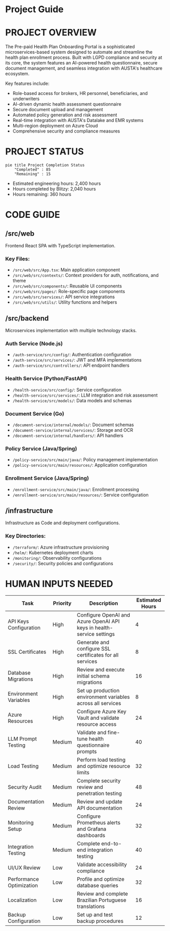 # Project Guide

# PROJECT OVERVIEW
The Pre-paid Health Plan Onboarding Portal is a sophisticated microservices-based system designed to automate and streamline the health plan enrollment process. Built with LGPD compliance and security at its core, the system features an AI-powered health questionnaire, secure document management, and seamless integration with AUSTA's healthcare ecosystem.

Key features include:
- Role-based access for brokers, HR personnel, beneficiaries, and underwriters
- AI-driven dynamic health assessment questionnaire
- Secure document upload and management
- Automated policy generation and risk assessment
- Real-time integration with AUSTA's Datalake and EMR systems
- Multi-region deployment on Azure Cloud
- Comprehensive security and compliance measures

# PROJECT STATUS

```mermaid
pie title Project Completion Status
    "Completed" : 85
    "Remaining" : 15
```

- Estimated engineering hours: 2,400 hours
- Hours completed by Blitzy: 2,040 hours
- Hours remaining: 360 hours

# CODE GUIDE

## /src/web
Frontend React SPA with TypeScript implementation.

### Key Files:
- `/src/web/src/App.tsx`: Main application component
- `/src/web/src/contexts/`: Context providers for auth, notifications, and theme
- `/src/web/src/components/`: Reusable UI components
- `/src/web/src/pages/`: Role-specific page components
- `/src/web/src/services/`: API service integrations
- `/src/web/src/utils/`: Utility functions and helpers

## /src/backend
Microservices implementation with multiple technology stacks.

### Auth Service (Node.js)
- `/auth-service/src/config/`: Authentication configuration
- `/auth-service/src/services/`: JWT and MFA implementations
- `/auth-service/src/controllers/`: API endpoint handlers

### Health Service (Python/FastAPI)
- `/health-service/src/config/`: Service configuration
- `/health-service/src/services/`: LLM integration and risk assessment
- `/health-service/src/models/`: Data models and schemas

### Document Service (Go)
- `/document-service/internal/models/`: Document schemas
- `/document-service/internal/services/`: Storage and OCR
- `/document-service/internal/handlers/`: API handlers

### Policy Service (Java/Spring)
- `/policy-service/src/main/java/`: Policy management implementation
- `/policy-service/src/main/resources/`: Application configuration

### Enrollment Service (Java/Spring)
- `/enrollment-service/src/main/java/`: Enrollment processing
- `/enrollment-service/src/main/resources/`: Service configuration

## /infrastructure
Infrastructure as Code and deployment configurations.

### Key Directories:
- `/terraform/`: Azure infrastructure provisioning
- `/helm/`: Kubernetes deployment charts
- `/monitoring/`: Observability configurations
- `/security/`: Security policies and configurations

# HUMAN INPUTS NEEDED

| Task | Priority | Description | Estimated Hours |
|------|----------|-------------|-----------------|
| API Keys Configuration | High | Configure OpenAI and Azure OpenAI API keys in health-service settings | 4 |
| SSL Certificates | High | Generate and configure SSL certificates for all services | 8 |
| Database Migrations | High | Review and execute initial schema migrations | 16 |
| Environment Variables | High | Set up production environment variables across all services | 8 |
| Azure Resources | High | Configure Azure Key Vault and validate resource access | 24 |
| LLM Prompt Testing | Medium | Validate and fine-tune health questionnaire prompts | 40 |
| Load Testing | Medium | Perform load testing and optimize resource limits | 32 |
| Security Audit | Medium | Complete security review and penetration testing | 48 |
| Documentation Review | Medium | Review and update API documentation | 24 |
| Monitoring Setup | Medium | Configure Prometheus alerts and Grafana dashboards | 32 |
| Integration Testing | Medium | Complete end-to-end integration testing | 40 |
| UI/UX Review | Low | Validate accessibility compliance | 24 |
| Performance Optimization | Low | Profile and optimize database queries | 32 |
| Localization | Low | Review and complete Brazilian Portuguese translations | 16 |
| Backup Configuration | Low | Set up and test backup procedures | 12 |